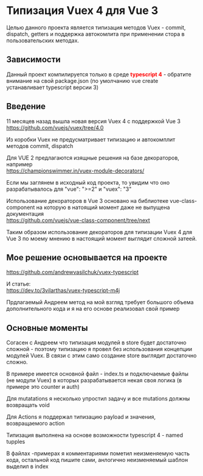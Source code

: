 # Типизация Vuex 4 для Vue 3
Целью данного проекта является типизация методов Vuex - commit, dispatch, getters и поддержка автокомлита при применении стора в пользовательских методах.

## Зависимости
Данный проект компилируется только в среде **<span style="color:red">typescript 4</span>** - обратите внимание на свой package.json (по умолчанию vue create устанавливает typescript версии 3)

## Введение
11 месяцев назад вышла новая версия Vuex 4 с поддержкой Vue 3
https://github.com/vuejs/vuex/tree/4.0

Из коробки Vuex не предусматривает типизацию и автокомплит методов commit, dispatch

Для VUE 2 предлагаются изящные решения на базе декораторов, например  
https://championswimmer.in/vuex-module-decorators/

Если мы заглянем в исходный код проекта, то увидим что оно разрабатывалось для  "vue": ">=2" и "vuex": "3"

Использование декораторов в Vue 3 основано на библиотеке vue-class-component на которую в натоящий момент даже не выпущена документация    
https://github.com/vuejs/vue-class-component/tree/next

Таким образом использование декораторов для типизации Vuex 4 для Vue 3 по моему мнению в настоящий момент выглядит сложной затеей.

## Мое решение основывается на проекте  
https://github.com/andrewvasilchuk/vuex-typescript

И статье:  
https://dev.to/3vilarthas/vuex-typescript-m4j

Прдлагаемый Андреем метод на мой взгляд требует большого объема дополнительного кода и я на его основе реализовал свой пример

## Основные моменты
Согасен с Андреем что типизация модулей в store будет достаточно сложной - поэтому типизацию я провел без использования концепции модулей Vuex. В связи с этим само создание store выглядит достаточно сложно.

В примере имеется основной файл - index.ts и подключаемые файлы (не модули Vuex) в которых разрабатывается некая своя логика (в примере это counter и auth)

Для mutatations я несколько упростил задачу и все mutations должны возвращать void

Для Actions я поддержал типизацию payload и значения, возвращаемого action

Типизация выполнена на основе возможности typescript 4 - named tupples

В файлах -примерах я комментариями пометил неизменяемую часть кода, остальной код пишите сами, анлогично неизменяемый шаблон выделил в index